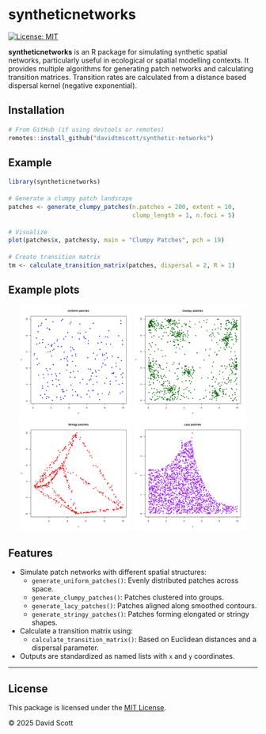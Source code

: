 # syntheticnetworks
[![License: MIT](https://img.shields.io/badge/License-MIT-yellow.svg)](LICENSE.md)

**syntheticnetworks** is an R package for simulating synthetic spatial networks, particularly useful in ecological or spatial modelling contexts. It provides multiple algorithms for generating patch networks and calculating transition matrices. Transition rates are calculated from a distance based dispersal kernel (negative exponential). 

## Installation

```r
# From GitHub (if using devtools or remotes)
remotes::install_github("davidtmscott/synthetic-networks")
```

## Example 

```r
library(syntheticnetworks)

# Generate a clumpy patch landscape
patches <- generate_clumpy_patches(n.patches = 200, extent = 10, 
                                   clump_length = 1, n.foci = 5)

# Visualize
plot(patches$x, patches$y, main = "Clumpy Patches", pch = 19)

# Create transition matrix
tm <- calculate_transition_matrix(patches, dispersal = 2, R = 1)
```

## Example plots 

<p align="center">
  <img src="man/figures/uniform.png" width="45%">
  <img src="man/figures/clumpy.png" width="45%"><br>
  <img src="man/figures/stringy.png" width="45%">
  <img src="man/figures/lacy.png" width="45%">
</p>

## Features

- Simulate patch networks with different spatial structures:
  - `generate_uniform_patches()`: Evenly distributed patches across space.
  - `generate_clumpy_patches()`: Patches clustered into groups.
  - `generate_lacy_patches()`: Patches aligned along smoothed contours.
  - `generate_stringy_patches()`: Patches forming elongated or stringy shapes.
- Calculate a transition matrix using:
  - `calculate_transition_matrix()`: Based on Euclidean distances and a dispersal parameter.
- Outputs are standardized as named lists with `x` and `y` coordinates.

---

## License

This package is licensed under the [MIT License](LICENSE).

© 2025 David Scott

